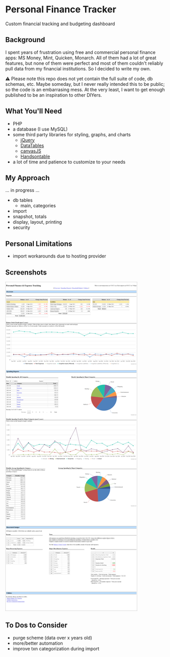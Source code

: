# Personal Finance Tracker
Custom financial tracking and budgeting dashboard

## Background
I spent years of frustration using free and commercial personal finance apps: MS Money, Mint, Quicken, Monarch.  All of them had a lot of great features, but none of them were perfect and most of them couldn't  reliably pull data from my financial institutions. So I decided to write my own.

:warning: Please note this repo does not yet contain the full suite of code, db schemas, etc. Maybe someday, but I never really intended this to be public; so the code is an embarrasing mess. At the very least, I want to get enough published to be an inspiration to other DIYers.

## What You'll Need
- PHP
- a database (I use MySQL)
- some third party libraries for styling, graphs, and charts
  - [jQuery](https://jquery.com/)
  - [DataTables](https://datatables.net/)
  - [canvasJS](https://canvasjs.com/)
  - [Handsontable](https://handsontable.com/)
- a lot of time and patience to customize to your needs

## My Approach
... in progress ...

- db tables
  - main, categories
- import
- snapshot, totals
- display, layout, printing
- security

## Personal Limitations
- import workarounds due to hosting provider

## Screenshots
![main view](screenshots/main.png "main view")

## To Dos to Consider
- purge scheme (data over x years old)
- more/better automation
- improve txn categorization during import

